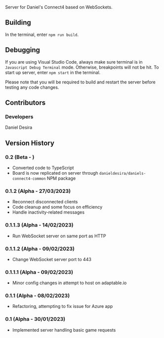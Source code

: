 Server for Daniel's Connect4 based on WebSockets.

## Building
In the terminal, enter `` npm run build ``.

## Debugging
If you are using Visual Studio Code, always make sure terminal is in `` Javascript Debug Terminal `` mode. Otherwise, breakpoints 
will not be hit. To start up server, enter `` npm start `` in the terminal.

Please note that you will be required to build and restart the server before testing any code changes.

## Contributors
### Developers
Daniel Desira

## Version History
### 0.2 (Beta - )
* Converted code to TypeScript
* Board is now replicated on server through `` danieldesira/daniels-connect4-common `` NPM package

### 0.1.2 (Alpha - 27/03/2023)
* Reconnect disconnected clients
* Code cleanup and some focus on efficiency
* Handle inactivity-related messages

### 0.1.1.3 (Alpha - 14/02/2023)
* Run WebSocket server on same port as HTTP

### 0.1.1.2 (Alpha - 09/02/2023)
* Change WebSocket server port to 443

### 0.1.1.1 (Alpha - 09/02/2023)
* Minor config changes in attempt to host on adaptable.io

### 0.1.1 (Alpha - 08/02/2023)
* Refactoring, attempting to fix issue for Azure app

### 0.1 (Alpha - 30/01/2023)
* Implemented server handling basic game requests